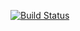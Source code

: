 [![Build Status](https://travis-ci.org/toomastahves/node-oauth-templates.svg?branch=master)](https://travis-ci.org/toomastahves/node-oauth-templates)
